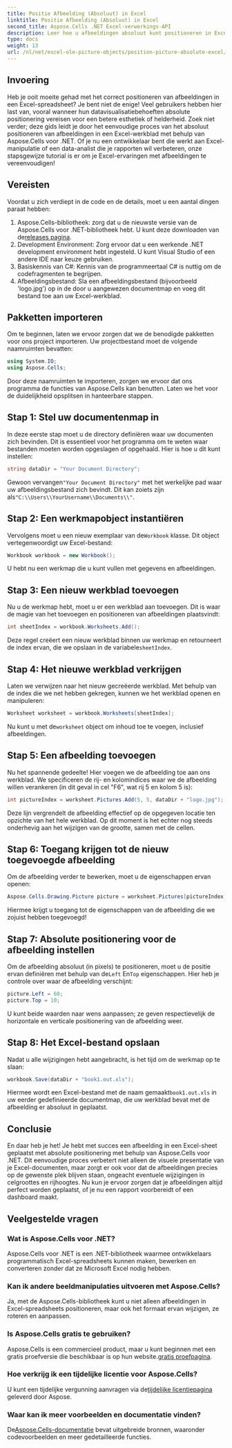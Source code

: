 ```yaml
---
title: Positie Afbeelding (Absoluut) in Excel
linktitle: Positie Afbeelding (Absoluut) in Excel
second_title: Aspose.Cells .NET Excel-verwerkings-API
description: Leer hoe u afbeeldingen absoluut kunt positioneren in Excel met behulp van Aspose.Cells voor .NET met deze uitgebreide stapsgewijze zelfstudie.
type: docs
weight: 13
url: /nl/net/excel-ole-picture-objects/position-picture-absolute-excel/
---
```

## Invoering
Heb je ooit moeite gehad met het correct positioneren van afbeeldingen in een Excel-spreadsheet? Je bent niet de enige! Veel gebruikers hebben hier last van, vooral wanneer hun datavisualisatiebehoeften absolute positionering vereisen voor een betere esthetiek of helderheid. Zoek niet verder; deze gids leidt je door het eenvoudige proces van het absoluut positioneren van afbeeldingen in een Excel-werkblad met behulp van Aspose.Cells voor .NET. Of je nu een ontwikkelaar bent die werkt aan Excel-manipulatie of een data-analist die je rapporten wil verbeteren, onze stapsgewijze tutorial is er om je Excel-ervaringen met afbeeldingen te vereenvoudigen!
## Vereisten
Voordat u zich verdiept in de code en de details, moet u een aantal dingen paraat hebben:
1.  Aspose.Cells-bibliotheek: zorg dat u de nieuwste versie van de Aspose.Cells voor .NET-bibliotheek hebt. U kunt deze downloaden van de[releases pagina](https://releases.aspose.com/cells/net/).
2. Development Environment: Zorg ervoor dat u een werkende .NET development environment hebt ingesteld. U kunt Visual Studio of een andere IDE naar keuze gebruiken.
3. Basiskennis van C#: Kennis van de programmeertaal C# is nuttig om de codefragmenten te begrijpen.
4. Afbeeldingsbestand: Sla een afbeeldingsbestand (bijvoorbeeld 'logo.jpg') op in de door u aangewezen documentmap en voeg dit bestand toe aan uw Excel-werkblad.

## Pakketten importeren
Om te beginnen, laten we ervoor zorgen dat we de benodigde pakketten voor ons project importeren. Uw projectbestand moet de volgende naamruimten bevatten:
```csharp
using System.IO;
using Aspose.Cells;
```
Door deze naamruimten te importeren, zorgen we ervoor dat ons programma de functies van Aspose.Cells kan benutten.
Laten we het voor de duidelijkheid opsplitsen in hanteerbare stappen.
## Stap 1: Stel uw documentenmap in
In deze eerste stap moet u de directory definiëren waar uw documenten zich bevinden. Dit is essentieel voor het programma om te weten waar bestanden moeten worden opgeslagen of opgehaald. Hier is hoe u dit kunt instellen:
```csharp
string dataDir = "Your Document Directory";
```
 Gewoon vervangen`"Your Document Directory"` met het werkelijke pad waar uw afbeeldingsbestand zich bevindt. Dit kan zoiets zijn als`"C:\\Users\\YourUsername\\Documents\\"`.
## Stap 2: Een werkmapobject instantiëren
 Vervolgens moet u een nieuw exemplaar van de`Workbook` klasse. Dit object vertegenwoordigt uw Excel-bestand:
```csharp
Workbook workbook = new Workbook();
```
U hebt nu een werkmap die u kunt vullen met gegevens en afbeeldingen.
## Stap 3: Een nieuw werkblad toevoegen
Nu u de werkmap hebt, moet u er een werkblad aan toevoegen. Dit is waar de magie van het toevoegen en positioneren van afbeeldingen plaatsvindt:
```csharp
int sheetIndex = workbook.Worksheets.Add();
```
 Deze regel creëert een nieuw werkblad binnen uw werkmap en retourneert de index ervan, die we opslaan in de variabele`sheetIndex`.
## Stap 4: Het nieuwe werkblad verkrijgen
Laten we verwijzen naar het nieuw gecreëerde werkblad. Met behulp van de index die we net hebben gekregen, kunnen we het werkblad openen en manipuleren:
```csharp
Worksheet worksheet = workbook.Worksheets[sheetIndex];
```
 Nu kunt u met de`worksheet` object om inhoud toe te voegen, inclusief afbeeldingen.
## Stap 5: Een afbeelding toevoegen
Nu het spannende gedeelte! Hier voegen we de afbeelding toe aan ons werkblad. We specificeren de rij- en kolomindices waar we de afbeelding willen verankeren (in dit geval in cel "F6", wat rij 5 en kolom 5 is):
```csharp
int pictureIndex = worksheet.Pictures.Add(5, 5, dataDir + "logo.jpg");
```
Deze lijn vergrendelt de afbeelding effectief op de opgegeven locatie ten opzichte van het hele werkblad. Op dit moment is het echter nog steeds onderhevig aan het wijzigen van de grootte, samen met de cellen.
## Stap 6: Toegang krijgen tot de nieuw toegevoegde afbeelding
Om de afbeelding verder te bewerken, moet u de eigenschappen ervan openen:
```csharp
Aspose.Cells.Drawing.Picture picture = worksheet.Pictures[pictureIndex];
```
Hiermee krijgt u toegang tot de eigenschappen van de afbeelding die we zojuist hebben toegevoegd!
## Stap 7: Absolute positionering voor de afbeelding instellen
 Om de afbeelding absoluut (in pixels) te positioneren, moet u de positie ervan definiëren met behulp van de`Left` En`Top` eigenschappen. Hier heb je controle over waar de afbeelding verschijnt:
```csharp
picture.Left = 60;
picture.Top = 10;
```
U kunt beide waarden naar wens aanpassen; ze geven respectievelijk de horizontale en verticale positionering van de afbeelding weer.
## Stap 8: Het Excel-bestand opslaan
Nadat u alle wijzigingen hebt aangebracht, is het tijd om de werkmap op te slaan:
```csharp
workbook.Save(dataDir + "book1.out.xls");
```
 Hiermee wordt een Excel-bestand met de naam gemaakt`book1.out.xls` in uw eerder gedefinieerde documentmap, die uw werkblad bevat met de afbeelding er absoluut in geplaatst.

## Conclusie
En daar heb je het! Je hebt met succes een afbeelding in een Excel-sheet geplaatst met absolute positionering met behulp van Aspose.Cells voor .NET. Dit eenvoudige proces verbetert niet alleen de visuele presentatie van je Excel-documenten, maar zorgt er ook voor dat de afbeeldingen precies op de gewenste plek blijven staan, ongeacht eventuele wijzigingen in celgroottes en rijhoogtes. Nu kun je ervoor zorgen dat je afbeeldingen altijd perfect worden geplaatst, of je nu een rapport voorbereidt of een dashboard maakt.
## Veelgestelde vragen
### Wat is Aspose.Cells voor .NET?
Aspose.Cells voor .NET is een .NET-bibliotheek waarmee ontwikkelaars programmatisch Excel-spreadsheets kunnen maken, bewerken en converteren zonder dat ze Microsoft Excel nodig hebben.
### Kan ik andere beeldmanipulaties uitvoeren met Aspose.Cells?
Ja, met de Aspose.Cells-bibliotheek kunt u niet alleen afbeeldingen in Excel-spreadsheets positioneren, maar ook het formaat ervan wijzigen, ze roteren en aanpassen.
### Is Aspose.Cells gratis te gebruiken?
 Aspose.Cells is een commercieel product, maar u kunt beginnen met een gratis proefversie die beschikbaar is op hun website.[gratis proefpagina](https://releases.aspose.com/).
### Hoe verkrijg ik een tijdelijke licentie voor Aspose.Cells?
 U kunt een tijdelijke vergunning aanvragen via de[tijdelijke licentiepagina](https://purchase.aspose.com/temporary-license/) geleverd door Aspose.
### Waar kan ik meer voorbeelden en documentatie vinden?
 De[Aspose.Cells-documentatie](https://reference.aspose.com/cells/net/) bevat uitgebreide bronnen, waaronder codevoorbeelden en meer gedetailleerde functies.